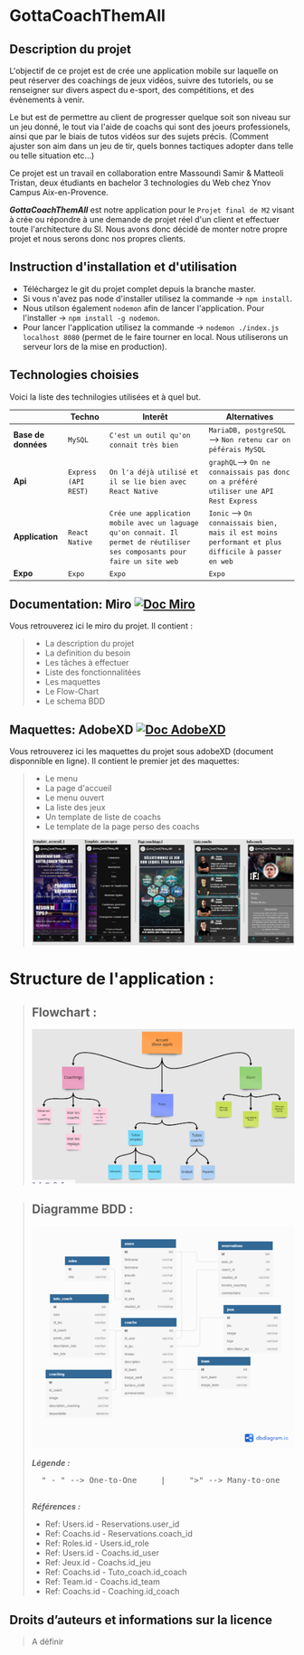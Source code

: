 # GottaCoachThemAll

## Description du projet 
L'objectif de ce projet est de crée une application mobile sur laquelle on peut réserver des coachings de jeux vidéos, suivre des tutoriels, ou se renseigner sur divers aspect du e-sport, des compétitions, et des évènements à venir.

Le but est de permettre au client de progresser quelque soit son niveau sur un jeu donné, le tout via l'aide de coachs qui sont des joeurs professionels, ainsi que par le biais de tutos vidéos sur des sujets précis. (Comment ajuster son aim dans un jeu de tir, quels bonnes tactiques adopter dans telle ou telle situation etc...)

Ce projet est un travail en collaboration entre Massoundi Samir & Matteoli Tristan, deux étudiants en bachelor 3 technologies du Web chez Ynov Campus Aix-en-Provence.

***GottaCoachThemAll*** est notre application pour le `Projet final de M2` visant à crée ou répondre à une demande de projet réel d'un client et effectuer toute l'architecture du SI. Nous avons donc décidé de monter notre propre projet et nous serons donc nos propres clients.

## Instruction d'installation et d'utilisation

 - Téléchargez le git du projet complet depuis la branche master.
 - Si vous n'avez pas node d'installer utilisez la commande -> `npm install`.
 - Nous utilson également `nodemon` afin de lancer l'application. Pour l'installer -> `npm install -g nodemon`.
 - Pour lancer l'application utilisez la commande -> `nodemon ./index.js localhost 8080` (permet de le faire tourner en local. Nous utiliserons un serveur lors de la mise en production).

## Technologies choisies

Voici la liste des technilogies utilisées et à quel but.

|                |Techno                         |Interêt                      |Alternatives                 |
|----------------|-------------------------------|-----------------------------|-----------------------------|
|**Base de données** |`MySQL`                        |`C'est un outil qu'on connait très bien`          |`MariaDB, postgreSQL` --> `Non retenu car on péférais MySQL`          |
|**Api**           |`Express (API REST)`            |`On l'a déjà utilisé et il se lie bien avec React Native`|`graphQL`--> `On ne connaissais pas donc on a préféré utiliser une API Rest Express`      |
|**Application**    |`React Native`|`Crée une application mobile avec un laguage qu'on connait. Il permet de réutiliser ses composants pour faire un site web`           | `Ionic` --> `On connaissais bien, mais il est moins performant et plus difficile à passer en web`   |
|**Expo** |`Expo`                        |`Expo`          |`Expo`         |

## Documentation: Miro [![Doc Miro](https://img.shields.io/static/v1?label=Documentation&message=Miro&color=yellow)](https://miro.com/app/board/o9J_lVUmVv4=/)

Vous retrouverez ici le miro du projet.
 Il contient : 
  >- La description du projet
  >- La definition du besoin
  >- Les tâches à effectuer
  >- Liste des fonctionnalitées
  >- Les maquettes
  >- Le Flow-Chart
  >- Le schema BDD


## Maquettes: AdobeXD [![Doc AdobeXD](https://img.shields.io/static/v1?label=Documentation&message=AdobeXD&color=red)](https://xd.adobe.com/view/a4bce071-752a-4a9e-9272-f13f8791b708-f1ef/)

Vous retrouverez ici les maquettes du projet sous adobeXD (document disponnible en ligne).
 Il contient le premier jet des maquettes: 
  >- Le menu
  >- La page d'accueil
  >- Le menu ouvert
  >- La liste des jeux
  >- Un template de liste de coachs
  >- Le template de la page perso des coachs
  >
>![Screenshot](img/images_docs/maquettes_v1.png)


# Structure de l'application :
> ## Flowchart :
>![Screenshot](img/images_docs/flowchart.png)



> ## Diagramme BDD :
>![Screenshot](img/images_docs/diagramme_bdd.png)
>
> ***Légende :*** 
> <pre>
>  " - " --> One-to-One     |     ">" --> Many-to-one     |    "<" --> One-to-many   
>  </pre>
>
> ***Références :***
> - Ref: Users.id - Reservations.user_id
> - Ref: Coachs.id - Reservations.coach_id
> - Ref: Roles.id - Users.id_role
> - Ref: Users.id - Coachs.id_user
> - Ref: Jeux.id - Coachs.id_jeu
> - Ref: Coachs.id - Tuto_coach.id_coach
> - Ref: Team.id - Coachs.id_team
> - Ref: Coachs.id - Coaching.id_coach


## Droits d’auteurs et informations sur la licence

>A définir
